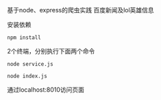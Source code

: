基于node、express的爬虫实践
百度新闻及lol英雄信息

安装依赖
```
npm install
```

2个终端，分别执行下面两个命令
```
node service.js
```

```
node index.js
```

通过localhost:8010访问页面